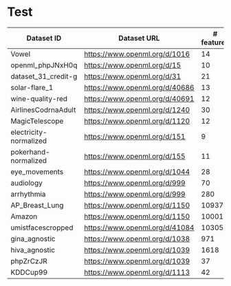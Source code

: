 # Test


| Dataset ID    | Dataset URL   | # features   | # instances   | # classes     |
| ---| --- |--- | --- | --- |
|     Vowel     | https://www.openml.org/d/1016  |14 | 990  |2  |
|     openml_phpJNxH0q     | https://www.openml.org/d/15  |10 | 699  |2  |
|     dataset_31_credit-g     | https://www.openml.org/d/31 |21| 1000  |2  |
|     solar-flare_1     | https://www.openml.org/d/40686  |13| 315  |5  |
|     wine-quality-red    | https://www.openml.org/d/40691  |12| 1599  |6 |
|     AirlinesCodrnaAdult    | https://www.openml.org/d/1240  |30| 1076790  |2|
|     MagicTelescope    | https://www.openml.org/d/1120 |12| 19020  |2|
|     electricity-normalized    | https://www.openml.org/d/151 |9| 45312  |2|
|     pokerhand-normalized    | https://www.openml.org/d/155 |11| 829201  |10|
|     eye_movements   | https://www.openml.org/d/1044 |28| 10936  |3|
|     audiology   | https://www.openml.org/d/999 |70| 226  |2|
|     arrhythmia   | https://www.openml.org/d/999 |280 | 452  |2|
|     AP_Breast_Lung  |https://www.openml.org/d/1150|10937 | 470  |2|
|     Amazon  |https://www.openml.org/d/1150|10001 | 1500  |50|
|     umistfacescropped  |https://www.openml.org/d/41084|10305 | 575  |20|
|     gina_agnostic  |https://www.openml.org/d/1038|971 | 3468  |2|
|     hiva_agnostic  |https://www.openml.org/d/1039|1618 | 4229  |2|
|     phpZrCzJR  |https://www.openml.org/d/1039|37 | 5100  |2|
|     KDDCup99  |https://www.openml.org/d/1113|42 | 494020  |23|







